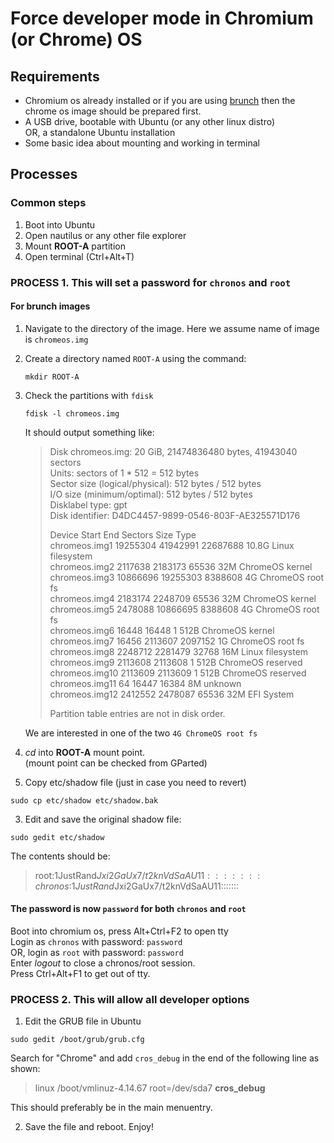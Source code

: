 # Force developer mode in Chromium (or Chrome) OS

## Requirements
- Chromium os already installed or if you are using [brunch](https://github.com/sebanc/brunch) then the chrome os image should be prepared first.
- A USB drive, bootable with Ubuntu (or any other linux distro)  
  OR, a standalone Ubuntu installation
- Some basic idea about mounting and working in terminal

## Processes

### Common steps
1. Boot into Ubuntu
2. Open nautilus or any other file explorer
3. Mount <b>ROOT-A</b> partition
4. Open terminal (Ctrl+Alt+T)

### PROCESS 1. This will set a password for `chronos` and `root`

#### For brunch images
1. Navigate to the directory of the image. Here we assume name of image is `chromeos.img`  
2. Create a directory named `ROOT-A` using the command:
   ```
   mkdir ROOT-A
   ```
3. Check the partitions with `fdisk`
   ```
   fdisk -l chromeos.img
   ```
   It should output something like:
   
   > Disk chromeos.img: 20 GiB, 21474836480 bytes, 41943040 sectors  
   > Units: sectors of 1 * 512 = 512 bytes  
   > Sector size (logical/physical): 512 bytes / 512 bytes  
   > I/O size (minimum/optimal): 512 bytes / 512 bytes  
   > Disklabel type: gpt  
   > Disk identifier: D4DC4457-9899-0546-803F-AE325571D176  
   >  
   > Device            Start      End  Sectors  Size Type  
   > chromeos.img1  19255304 41942991 22687688 10.8G Linux filesystem  
   > chromeos.img2   2117638  2183173    65536   32M ChromeOS kernel  
   > chromeos.img3  10866696 19255303  8388608    4G ChromeOS root fs  
   > chromeos.img4   2183174  2248709    65536   32M ChromeOS kernel  
   > chromeos.img5   2478088 10866695  8388608    4G ChromeOS root fs  
   > chromeos.img6     16448    16448        1  512B ChromeOS kernel  
   > chromeos.img7     16456  2113607  2097152    1G ChromeOS root fs  
   > chromeos.img8   2248712  2281479    32768   16M Linux filesystem  
   > chromeos.img9   2113608  2113608        1  512B ChromeOS reserved  
   > chromeos.img10  2113609  2113609        1  512B ChromeOS reserved  
   > chromeos.img11       64    16447    16384    8M unknown  
   > chromeos.img12  2412552  2478087    65536   32M EFI System  
   >  
   > Partition table entries are not in disk order.  
   
   We are interested in one of the two `4G ChromeOS root fs`


1. <i>cd</i> into <b>ROOT-A</b> mount point.  
  (mount point can be checked from GParted)  
2. Copy etc/shadow file (just in case you need to revert)
```
sudo cp etc/shadow etc/shadow.bak
```
3. Edit and save the original shadow file:
```
sudo gedit etc/shadow
```
  The contents should be:
  > root:$1$JustRand$Jxi2GaUx7/t2knVdSaAU11:::::::  
  > chronos:$1$JustRand$Jxi2GaUx7/t2knVdSaAU11:::::::  
  
#### The password is now `password` for both `chronos` and `root`
Boot into chromium os, press Alt+Ctrl+F2 to open tty  
Login as `chronos` with password: `password`  
OR, login as `root` with password: `password`  
Enter <i>logout</i> to close a chronos/root session.  
Press Ctrl+Alt+F1 to get out of tty.  

### PROCESS 2. This will allow all developer options
1. Edit the GRUB file in Ubuntu
```
sudo gedit /boot/grub/grub.cfg
```
Search for "Chrome" and add `cros_debug` in the end of the following line as shown:  
  > linux /boot/vmlinuz-4.14.67 root=/dev/sda7 <b>cros_debug</b>  

This should preferably be in the main menuentry.  
 
 2. Save the file and reboot. Enjoy!
